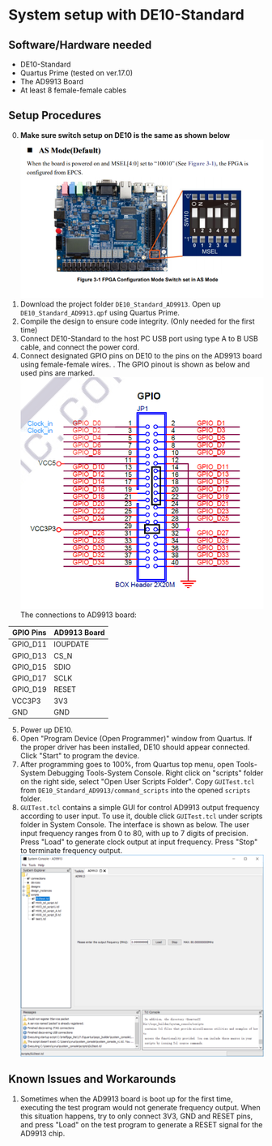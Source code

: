 # System setup with DE10-Standard
## Software/Hardware needed
* DE10-Standard
* Quartus Prime (tested on ver.17.0)
* The AD9913 Board
* At least 8 female-female cables
## Setup Procedures
0. **Make sure switch setup on DE10 is the same as shown below** ![DE10 Switch setup](switchsetup.PNG) <br/>
1. Download the project folder `DE10_Standard_AD9913`. Open up `DE10_Standard_AD9913.qpf` using Quartus Prime.
2. Compile the design to ensure code integrity. (Only needed for the first time)
3. Connect DE10-Standard to the host PC USB port using type A to B USB cable, and connect the power cord.
4. Connect designated GPIO pins on DE10 to the pins on the AD9913 board using female-female wires. . 
The GPIO pinout is shown as below and used pins are marked. <br/>
![DE10 GPIO Pinout](de10gpio.PNG) <br/>
The connections to AD9913 board:  

| GPIO Pins | AD9913 Board |
|-----------|--------------|
| GPIO_D11  | IOUPDATE     |
| GPIO_D13  | CS_N         |
| GPIO_D15  | SDIO         |
| GPIO_D17  | SCLK         |
| GPIO_D19  | RESET        |
| VCC3P3    | 3V3          |
| GND       | GND          |
5. Power up DE10.
6. Open "Program Device (Open Programmer)" window from Quartus. 
If the proper driver has been installed, DE10 should appear connected. 
Click "Start" to program the device.
7. After programming goes to 100%, from Quartus top menu, open Tools-System Debugging Tools-System Console. 
Right click on "scripts" folder on the right side, select "Open User Scripts Folder". 
Copy `GUITest.tcl` from `DE10_Standard_AD9913/command_scripts` into the opened `scripts` folder.
8. `GUITest.tcl` contains a simple GUI for control AD9913 output frequency according to user input. 
To use it, double click `GUITest.tcl` under scripts folder in System Console. 
The interface is shown as below. 
The user input frequency ranges from 0 to 80, with up to 7 digits of precision. 
Press "Load" to generate clock output at input frequency. Press "Stop" to terminate frequency output.
<br/>![GUITest](gui_test.PNG) <br/>

## Known Issues and Workarounds
1. Sometimes when the AD9913 board is boot up for the first time, executing the test program would not generate frequency output. 
When this situation happens, try to only connect 3V3, GND and RESET pins, and press "Load" on the test program to generate a RESET signal for the AD9913 chip.



 
